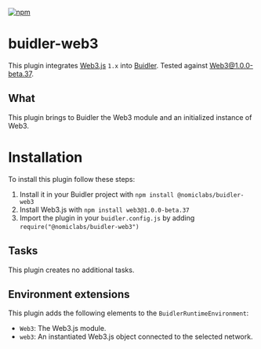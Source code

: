 [![npm](https://img.shields.io/npm/v/@nomiclabs/buidler-web3.svg)](https://www.npmjs.com/package/@nomiclabs/buidler-web3)

# buidler-web3

This plugin integrates [Web3.js](https://github.com/ethereum/web3.js) `1.x` into [Buidler](http://getbuidler.com). Tested against Web3@1.0.0-beta.37.

## What
This plugin brings to Buidler the Web3 module and an initialized instance of Web3.

# Installation
To install this plugin follow these steps:

1. Install it in your Buidler project with `npm install @nomiclabs/buidler-web3`
2. Install Web3.js with `npm install web3@1.0.0-beta.37`
3. Import the plugin in your `buidler.config.js` by adding `require("@nomiclabs/buidler-web3")`

## Tasks
This plugin creates no additional tasks.

## Environment extensions
This plugin adds the following elements to the `BuidlerRuntimeEnvironment`:

* `Web3`: The Web3.js module.
* `web3`: An instantiated Web3.js object connected to the selected network.
